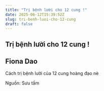 ```yaml
---
title: "Trị bệnh lười cho 12 cung !"
date: 2025-06-12T15:39:52Z
slug: tri-benh-luoi-cho-12-cung
draft: false
---
```


## Trị bệnh lười cho 12 cung !

## Fiona Dao

Cách trị bệnh lười của 12 cung hoàng đạo nè
 ​










 
Nguồn: Sưu tầm​